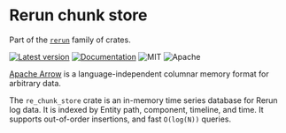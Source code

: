# Rerun chunk store

Part of the [`rerun`](https://github.com/rerun-io/rerun) family of crates.

[![Latest version](https://img.shields.io/crates/v/re_chunk_store.svg)](https://crates.io/crates/re_chunk_store?speculative-link)
[![Documentation](https://docs.rs/re_chunk_store/badge.svg)](https://docs.rs/re_chunk_store?speculative-link)
![MIT](https://img.shields.io/badge/license-MIT-blue.svg)
![Apache](https://img.shields.io/badge/license-Apache-blue.svg)

[Apache Arrow](https://arrow.apache.org/) is a language-independent columnar memory format for arbitrary data.

The `re_chunk_store` crate is an in-memory time series database for Rerun log data. It is indexed by Entity path, component, timeline, and time. It supports out-of-order insertions, and fast `O(log(N))` queries.
